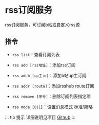 # rss订阅服务

rss订阅服务，可订阅b站或自定义rss源

## 指令

- `rss list`：查看订阅列表

- `rss add [rss地址]`：添加rss订阅

- `rss addb [up主id]`：添加b站up主订阅

- `rss addr [route]`：添加rsshub route订阅

- `rss remove [序号]`：删除订阅列表指定项

- `rss mode [0|1]`：设置消息模式 标准/简略

::: tip 提示
详细说明见项目 [Github](https://github.com/zyujs/rss)
:::